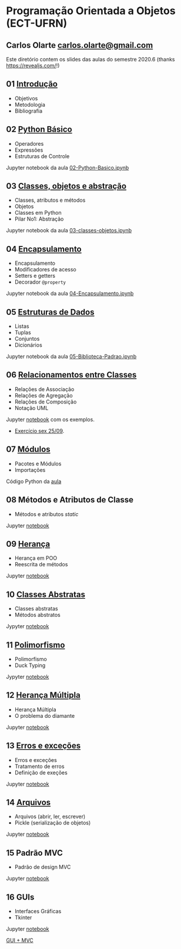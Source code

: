 # Programação Orientada a Objetos (ECT-UFRN)

## Carlos Olarte <carlos.olarte@gmail.com>

Este diretório contem os slides das aulas do semestre 2020.6 (thanks <https://revealjs.com/>!)


## 01 [Introdução](./01-intro)
 - Objetivos
 - Metodologia
 - Bibliografia


## 02 [Python Básico](./02-python-basico)
 - Operadores
 - Expressões
 - Estruturas de Controle

Jupyter notebook da aula [02-Python-Basico.ipynb](./02-python-basico/02-Python-Basico.ipynb)

## 03 [Classes, objetos e abstração](./03-classes-objetos/)
 - Classes, atributos e métodos
 - Objetos
 - Classes em Python
 - Pilar No1: Abstração

Jupyter notebook da aula [03-classes-objetos.ipynb](./03-classes-objetos/03-classes-objetos.ipynb)

## 04 [Encapsulamento](./04-encapsulamento/)
 - Encapsulamento
 - Modificadores de acesso
 - Setters e getters
 - Decorador `@property`

Jupyter notebook da aula [04-Encapsulamento.ipynb](./04-encapsulamento/04-Encapsulamento.ipynb)

## 05 [Estruturas de Dados](./05-Biblioteca-padrao)
 - Listas
 - Tuplas
 - Conjuntos
 - Dicionários

Jupyter notebook da aula [05-Biblioteca-Padrao.ipynb](./05-Biblioteca-padrao/05-Biblioteca-Padrao.ipynb)


## 06 [Relacionamentos entre Classes](./06-relacoes)
 - Relações de Associação
 - Relações de Agregação
 - Relações de Composição
 - Notação UML

 Jupyter [notebook](./06-relacoes/exemplos.ipynb) com os exemplos.

 - [Exercício sex 25/09](./06-relacoes/exercicio.md). 

## 07 [Módulos](./07-modulos)
 - Pacotes e Módulos
 - Importações

Código Python da [aula](./07-modulos/arquivos_modulos.zip)

## 08 Métodos e Atributos de Classe
 - Métodos e atributos _static_

Jupyter [notebook](./08-static/static.zip) 

## 09 [Herança](09-heranca)
 - Herança em POO
 - Reescrita de métodos

Jupyter [notebook](./09-heranca/09-heranca.ipynb)
 
## 10 [Classes Abstratas](./10-classes-abstratas)
 - Classes abstratas
 - Métodos abstratos

Jypyter [notebook](10-classes-abstratas/12-classes-abstratas.ipynb)

## 11 [Polimorfismo](./11-polimorfismo)
 - Polimorfismo
 - Duck Typing

Jypyter [notebook](./11-polimorfismo/Polimorfismo.ipynb)

## 12 [Herança Múltipla](./12-heranca-multipla)
 - Herança Múltipla
 - O problema do diamante

Jupyter [notebook](./12-heranca-multipla/Heranca-multipla.ipynb)

## 13 [Erros e exceções](./13-erros)
 - Erros e exceções 
 - Tratamento de erros
 - Definição de exeções

Jupyter [notebook](/13-erros/erros.ipynb)

## 14 [Arquivos](./14-arquivos)
 - Arquivos (abrir, ler, escrever)
 - Pickle (serialização de objetos)

Jupyter [notebook](./14-arquivos/notebook.tgz)


## 15 Padrão MVC
 - Padrão de design MVC

Jupyter [notebook](./15-mvc/mvc.tgz)


## 16 GUIs
 - Interfaces Gráficas
 - Tkinter

Jupyter [notebook](./16-gui/gui.tgz)

[GUI + MVC](./16-gui/gui2.tgz)
